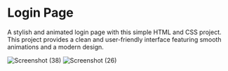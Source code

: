 # Login Page

A stylish and animated login page with this simple HTML and CSS project. This project provides a clean and user-friendly interface featuring smooth animations and a modern design.


![Screenshot (38)](https://github.com/Ayush086/Login-Page/assets/111568550/21898620-5470-45ac-b51d-69ea4060c2f9)
![Screenshot (26)](https://github.com/Ayush086/Login-Page/assets/111568550/ccc65e09-ae3d-4ff5-9250-44cb9d51f87a)

